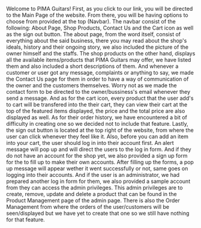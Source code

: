 Welcome to PIMA Guitars!
        First, as you click to our link, you will be directed to the Main Page of the website. From there, you will be having options to choose from provided at the top (Navbar). 
The navbar consist of the following: About Page, Shop Products, Contact Us and the Cart icon as well as the sign out button. The about page, from the word itself, consist of 
everything about the said business, there you may read about the shop's ideals, history and their ongoing story, we also included the picture of the owner himself and the staffs.
The shop products on the other hand, displays all the available items/products that PIMA Guitars may offer, we have listed them and also included a short descriptions of them. And 
whenever a customer or user got any message, complaints or anything to say, we made the Contact Us page for them in order to have a way of communication of the owner and the 
customers themselves. Worry not as we made the contact form to be directed to the owner/bussiness's email whenever they send a message. And as for the cart icon, every product that
the user add's to cart will be transfered into the their cart, they can view their cart at the top of the featured items displayed, the price and the total price are also displayed
as well. As for their order history, we have encountered a bit of difficulty in creating one so we decided not to include that feature. Lastly, the sign out button is located at 
the top right of the website, from where the user can click whenever they feel like it. Also, before you can add an item into your cart, the user should log in into their account
first. An alert message will pop up and will direct the users to the log in form. And if they do not have an account for the shop yet, we also provided a sign up form for the to
fill up to make their own accounts. After filling up the forms, a pop up message will appear wether it went successfully or not, same goes on logging into their accounts. And if 
the user is an administrator, we had prepared another log in form for them, we also provided a sample account from they can access the admin privileges. This admin privileges are
to create, remove, update and delete a product that can be found in the Product Management page of the admin page. There is also the Order Management from where the orders of the 
user/customers will be seen/displayed but we have yet to create that one so we still have nothing for that feature. 
